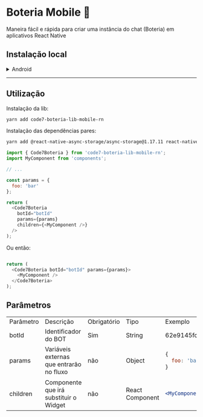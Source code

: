 # Boteria Mobile 🤖

Maneira fácil e rápida para criar uma instância do chat (Boteria) em aplicativos React Native

## Instalação local

<details>
  <summary>Android</summary>

  ### Ferramentas necessárias:

   - NodeJS
   - JDK (Java Development Kit)
   - Android Studio
   - Android SDK

  [Neste link](https://reactnative.dev/docs/environment-setup) você encontra um tutorial detalhado de como instalar essas ferramentas. Após a instalação do Android Studio e SDK, não esqueça de configurar as variáveis de ambiente do sistema, como descrito no tutorial.

  ### Configurando a aplicação

  1. Criar um [fork](https://docs.github.com/pt/get-started/quickstart/fork-a-repo) desse repositório
  2. Clonar o seu fork:
  ```bash
  git clone https://github.com/<SEU_FORK>/code7-boteria-lib-mobile-rn
  ```
  3. Instalar dependências do projeto:

  Na pasta do projeto, execute:

  ```bash
  yarn install
  ```

  Instale as dependências da aplicação exemplo:
  ```bash
  yarn boostrap
  ```

  Na pasta da aplicação exemplo, instale as dependências pares:

  ```bash
  cd example
  ```

  ```bash
  yarn add @react-native-async-storage/async-storage@1.17.11 react-native-fs@2.20.0 react-native-document-picker@8.1.3 react-native-notifications@4.3.3 react-native-sound@0.11.2 react-native-video@5.2.1
  ```

  Por fim, na pasta raiz da lib, inicie o projeto exemplo:
  ```bash
  yarn example android
  ```
</details>

---

## Utilização

Instalação da lib:

```sh
yarn add code7-boteria-lib-mobile-rn
```

Instalação das dependências pares:
```bash
yarn add @react-native-async-storage/async-storage@1.17.11 react-native-fs@2.20.0 react-native-document-picker@8.1.3 react-native-notifications@4.3.3 react-native-sound@0.11.2 react-native-video@5.2.1
```
```js
import { Code7Boteria } from 'code7-boteria-lib-mobile-rn';
import MyComponent from 'components';

// ...

const params = {
  foo: 'bar'
};

return (
  <Code7Boteria
    botId="botId"
    params={params}
    children={<MyComponent />}
  />
);
```

Ou então:

```js

return (
  <Code7Boteria botId="botId" params={params}>
    <MyComponent />
  </Code7Boteria>
);
```

## Parâmetros

<table>
  <tr>
    <td> Parâmetro </td>
    <td> Descrição </td>
    <td> Obrigatório </td>
    <td> Tipo </td>
    <td> Exemplo </td>
  </tr>
  <tr>
    <td> botId </td>
    <td> Identificador do BOT </td>
    <td> Sim </td>
    <td> String </td>
    <td> 62e9145fc073550012d52f25 </td>
  </tr>
  <tr>
    <td> params </td>
    <td> Variáveis externas que entrarão no fluxo </td>
    <td> não </td>
    <td> Object </td>
    <td>

  ```js
  {
    foo: 'bar'
  }
  ```
  </td>
  </tr>
  <tr>
    <td> children </td>
    <td> Componente que irá substituir o Widget </td>
    <td> não </td>
    <td> React Component </td>
    <td>

  ```jsx
  <MyComponent />
  ```
  </td>
  </tr>
</table>
